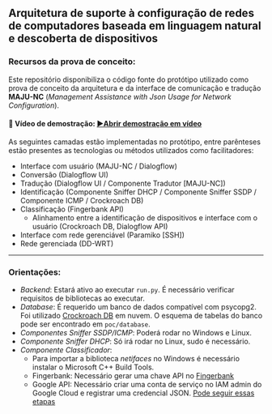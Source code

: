 ## Arquitetura de suporte à configuração de redes de computadores baseada em  linguagem natural e descoberta de dispositivos


### Recursos da prova de conceito: 

Este repositório disponibiliza o código fonte do protótipo utilizado como prova de conceito da arquitetura e da interface de comunicação e tradução **MAJU-NC** (*Management Assistance with Json Usage for Network Configuration*).

#### 🎥 Vídeo de demostração: [▶️Abrir demostração em vídeo](https://www.youtube.com/watch?v=3OuJ5BpLvpg)

As seguintes camadas estão implementadas no protótipo, entre parênteses estão presentes as tecnologias ou métodos utilizados como facilitadores:

 - Interface com usuário (MAJU-NC / Dialogflow)
 - Conversão (Dialogflow UI)
 - Tradução (Dialogflow UI / Componente Tradutor [MAJU-NC])
 - Identificação (Componente Sniffer DHCP / Componente Sniffer SSDP / Componente ICMP / Crockroach DB)
 - Classificação (Fingerbank API)
	 - Alinhamento entre a identificação de dispositivos e interface com o usuário (Crockroach DB, Dialogflow API)
 - Interface com rede gerenciável (Paramiko [SSH])
 - Rede gerenciada (DD-WRT)
---
### Orientações:

- *Backend*: Estará ativo ao executar `run.py`. É necessário verificar requisitos de bibliotecas ao executar.
- *Database*: É requerido um banco de dados compatível com psycopg2. Foi utilizado [Crockroach
   DB](https://cockroachlabs.cloud/) em nuvem. O esquema de tabelas do banco pode ser encontrado em `poc/database`.
- *Componentes Sniffer SSDP/ICMP*: Poderá rodar no Windows e Linux.
- *Componente Sniffer DHCP*: Só irá rodar no Linux, sudo é necessário.  
- *Componente Classificador*:
   - Para importar a biblioteca *netifaces* no Windows é necessário instalar o Microsoft C++ Build Tools.
   - Fingerbank: Necessário gerar uma chave API no [Fingerbank](https://www.fingerbank.org)
   - Google API: Necessário criar uma conta de serviço no IAM admin do Google Cloud e registrar uma credencial JSON. [Pode seguir essas etapas](https://support.woztell.com/portal/en/kb/articles/how-to-get-the-json-key-file-from-dialogflow)